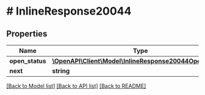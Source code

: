 # # InlineResponse20044

## Properties

Name | Type | Description | Notes
------------ | ------------- | ------------- | -------------
**open_status** | [**\OpenAPI\Client\Model\InlineResponse20044OpenStatus[]**](InlineResponse20044OpenStatus.md) |  | [optional]
**next** | **string** |  | [optional]

[[Back to Model list]](../../README.md#models) [[Back to API list]](../../README.md#endpoints) [[Back to README]](../../README.md)
